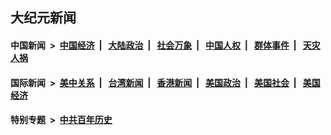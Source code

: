## 大纪元新闻

#### 中国新闻 &nbsp;>&nbsp; [中国经济](indexes/ncid283/README.md?08262045) &nbsp;| &nbsp; [大陆政治](indexes/ncid277/README.md?08262045) &nbsp;| &nbsp; [社会万象](indexes/ncid282/README.md?08262045) &nbsp;| &nbsp; [中国人权](indexes/ncid278/README.md?08262045) &nbsp;| &nbsp; [群体事件](indexes/ncid279/README.md?08262045) &nbsp;| &nbsp; [天灾人祸](indexes/ncid280/README.md?08262045)

#### 国际新闻 &nbsp;>&nbsp; [美中关系](indexes/nf1412576/README.md?08262045) &nbsp;| &nbsp; [台湾新闻](indexes/ncid1349361/README.md?08262045) &nbsp;| &nbsp; [香港新闻](indexes/ncid1349362/README.md?08262045) &nbsp;| &nbsp; [美国政治](indexes/ncid1078159/README.md?08262045) &nbsp;| &nbsp; [美国社会](indexes/ncid1078160/README.md?08262045) &nbsp;| &nbsp; [美国经济](indexes/ncid1078158/README.md?08262045)

#### 特别专题 &nbsp;>&nbsp; [中共百年历史](https://github.com/easy2view/epoch-special/blob/master/README.md?08262045)  
